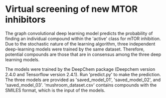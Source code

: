 # Virtual screening of new MTOR inhibitors
The graph convolutional deep learning model predicts the probability of finding an individual compound within the 'active' class for mTOR inhibition. Due to the stochastic nature of the learning algorithm, three independent deep-learning models were trained by the same dataset. Therefore, potential compounds are those that are in consensus among the three deep learning models.

The models were trained by the DeepChem package (Deepchem version 2.4.0 and Tensorflow version 2.4.1). Run 'predict.py' to make the prediction. The three models are provided as 'saved_model_01', 'saved_model_02', and 'saved_model_03'. 'mushroom_dataset.csv' contains compounds with the SMILES format, which is the input of the models.

